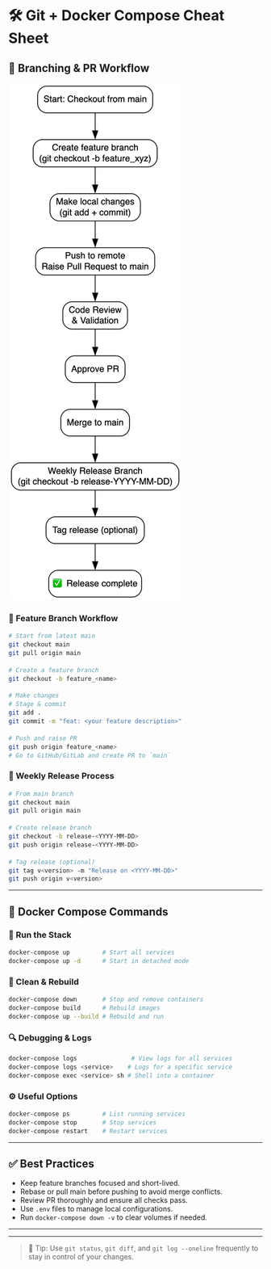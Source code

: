 # 🛠️ Git + Docker Compose Cheat Sheet

## 🔀 Branching & PR Workflow

![Branching Commit Process](examples/branching-commit-process.png)

### 🌿 Feature Branch Workflow

```bash
# Start from latest main
git checkout main
git pull origin main

# Create a feature branch
git checkout -b feature_<name>

# Make changes
# Stage & commit
git add .
git commit -m "feat: <your feature description>"

# Push and raise PR
git push origin feature_<name>
# Go to GitHub/GitLab and create PR to `main`
```

### 🔄 Weekly Release Process

```bash
# From main branch
git checkout main
git pull origin main

# Create release branch
git checkout -b release-<YYYY-MM-DD>
git push origin release-<YYYY-MM-DD>

# Tag release (optional)
git tag v<version> -m "Release on <YYYY-MM-DD>"
git push origin v<version>
```

---

## 🐳 Docker Compose Commands

### 🚀 Run the Stack

```bash
docker-compose up         # Start all services
docker-compose up -d      # Start in detached mode
```

### 🧹 Clean & Rebuild

```bash
docker-compose down       # Stop and remove containers
docker-compose build      # Rebuild images
docker-compose up --build # Rebuild and run
```

### 🔍 Debugging & Logs

```bash
docker-compose logs               # View logs for all services
docker-compose logs <service>    # Logs for a specific service
docker-compose exec <service> sh # Shell into a container
```

### ⚙️ Useful Options

```bash
docker-compose ps         # List running services
docker-compose stop       # Stop services
docker-compose restart    # Restart services
```

---

## ✅ Best Practices

* Keep feature branches focused and short-lived.
* Rebase or pull main before pushing to avoid merge conflicts.
* Review PR thoroughly and ensure all checks pass.
* Use `.env` files to manage local configurations.
* Run `docker-compose down -v` to clear volumes if needed.

---



---

> 📌 Tip: Use `git status`, `git diff`, and `git log --oneline` frequently to stay in control of your changes.
